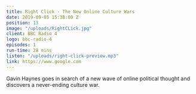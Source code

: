 ```yaml
---
title: Right Click - The New Online Culture Wars
date: 2019-09-05 15:38:00 Z
position: 13
image: "/uploads/RightCLick.jpg"
client: BBC Radio 4
logo: bbc-radio-4
episodes: 1
run-time: 28 mins
listen: "/uploads/right-click-preview.mp3"
link: https://www.google.com
---
```


Gavin Haynes goes in search of a new wave of online political thought and discovers a never-ending culture war.